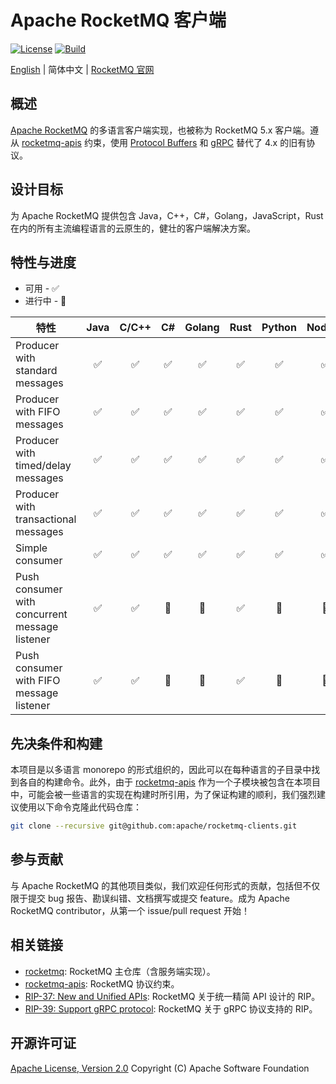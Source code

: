# Apache RocketMQ 客户端

[![License][license-image]][license-url] [![Build][build-image]][build-url]

[English](README.md) | 简体中文 | [RocketMQ 官网](https://rocketmq.apache.org/)

## 概述

[Apache RocketMQ](https://rocketmq.apache.org/) 的多语言客户端实现，也被称为 RocketMQ 5.x 客户端。遵从 [rocketmq-apis](https://github.com/apache/rocketmq-apis) 约束，使用 [Protocol Buffers](https://developers.google.com/protocol-buffers) 和 [gRPC](https://grpc.io/) 替代了 4.x 的旧有协议。

## 设计目标

为 Apache RocketMQ 提供包含 Java，C++，C#，Golang，JavaScript，Rust 在内的所有主流编程语言的云原生的，健壮的客户端解决方案。

## 特性与进度

* 可用 - ✅
* 进行中 - 🚧

| 特性                                           | Java  | C/C++ |  C#   | Golang | Rust  | Python | Node.js |  PHP  |
| ---------------------------------------------- | :---: | :---: | :---: | :----: | :---: | :----: | :-----: | :---: |
| Producer with standard messages                |   ✅   |   ✅   |   ✅   |   ✅    |   ✅   |   ✅    |    ✅    |   🚧   |
| Producer with FIFO messages                    |   ✅   |   ✅   |   ✅   |   ✅    |   ✅   |   ✅    |    ✅    |   🚧   |
| Producer with timed/delay messages             |   ✅   |   ✅   |   ✅   |   ✅    |   ✅   |   ✅    |    ✅    |   🚧   |
| Producer with transactional messages           |   ✅   |   ✅   |   ✅   |   ✅    |   ✅   |   ✅    |    ✅    |   🚧   |
| Simple consumer                                |   ✅   |   ✅   |   ✅   |   ✅    |   ✅   |   ✅    |    ✅    |   🚧   |
| Push consumer with concurrent message listener |   ✅   |   ✅   |   🚧   |   🚧    |   ✅   |   🚧    |    🚧    |   🚧   |
| Push consumer with FIFO message listener       |   ✅   |   ✅   |   🚧   |   🚧    |   ✅   |   🚧    |    🚧    |   🚧   |

## 先决条件和构建

本项目是以多语言 monorepo 的形式组织的，因此可以在每种语言的子目录中找到各自的构建命令。此外，由于 [rocketmq-apis](https://github.com/apache/rocketmq-apis) 作为一个子模块被包含在本项目中，可能会被一些语言的实现在构建时所引用，为了保证构建的顺利，我们强烈建议使用以下命令克隆此代码仓库：

```sh
git clone --recursive git@github.com:apache/rocketmq-clients.git
```

## 参与贡献

与 Apache RocketMQ 的其他项目类似，我们欢迎任何形式的贡献，包括但不仅限于提交 bug 报告、勘误纠错、文档撰写或提交 feature。成为 Apache RocketMQ contributor，从第一个 issue/pull request 开始！

## 相关链接

* [rocketmq](https://github.com/apache/rocketmq): RocketMQ 主仓库（含服务端实现）。
* [rocketmq-apis](https://github.com/apache/rocketmq-apis): RocketMQ 协议约束。
* [RIP-37: New and Unified APIs](https://shimo.im/docs/m5kv92OeRRU8olqX): RocketMQ 关于统一精简 API 设计的 RIP。
* [RIP-39: Support gRPC protocol](https://shimo.im/docs/gXqmeEPYgdUw5bqo): RocketMQ 关于 gRPC 协议支持的 RIP。

## 开源许可证

[Apache License, Version 2.0](http://www.apache.org/licenses/LICENSE-2.0.html) Copyright (C) Apache Software Foundation

[license-image]: https://img.shields.io/badge/license-Apache%202-4EB1BA.svg
[license-url]: https://www.apache.org/licenses/LICENSE-2.0.html
[build-image]: https://github.com/apache/rocketmq-clients/actions/workflows/build.yml/badge.svg
[build-url]: https://github.com/apache/rocketmq-clients/actions/workflows/build.yml
